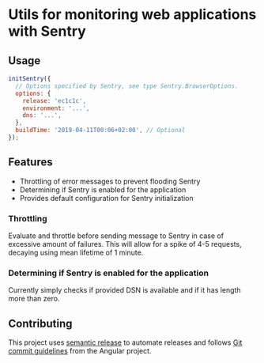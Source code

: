 # Utils for monitoring web applications with Sentry

## Usage

```javascript
initSentry({
  // Options specified by Sentry, see type Sentry.BrowserOptions.
  options: {
    release: 'ec1c1c',
    environment: '...',
    dns: '...',
  },
  buildTime: '2019-04-11T00:06+02:00', // Optional
});
```

## Features

- Throttling of error messages to prevent flooding Sentry
- Determining if Sentry is enabled for the application
- Provides default configuration for Sentry initialization

### Throttling

Evaluate and throttle before sending message to Sentry in case of excessive amount of failures. This will allow for a spike of 4-5 requests, decaying using mean lifetime of 1 minute.

### Determining if Sentry is enabled for the application

Currently simply checks if provided DSN is available and if it has length more than zero.

## Contributing

This project uses [semantic release](https://semantic-release.gitbook.io/semantic-release/)
to automate releases and follows
[Git commit guidelines](https://github.com/angular/angular/blob/master/CONTRIBUTING.md#commit)
from the Angular project.
